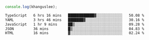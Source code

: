 ```js
console.log(khanguslee);
```

<!--START_SECTION:waka-->

```txt
TypeScript   6 hrs 16 mins   ████████████▓░░░░░░░░░░░░   50.08 %
YAML         3 hrs 46 mins   ███████▓░░░░░░░░░░░░░░░░░   30.16 %
JavaScript   1 hr 9 mins     ██▒░░░░░░░░░░░░░░░░░░░░░░   09.28 %
JSON         36 mins         █▒░░░░░░░░░░░░░░░░░░░░░░░   04.83 %
HTML         16 mins         ▓░░░░░░░░░░░░░░░░░░░░░░░░   02.24 %
```

<!--END_SECTION:waka-->

<!--
**khanguslee/khanguslee** is a ✨ _special_ ✨ repository because its `README.md` (this file) appears on your GitHub profile.

Here are some ideas to get you started:

- 🔭 I’m currently working on ...
- 🌱 I’m currently learning ...
- 👯 I’m looking to collaborate on ...
- 🤔 I’m looking for help with ...
- 💬 Ask me about ...
- 📫 How to reach me: ...
- 😄 Pronouns: ...
- ⚡ Fun fact: ...
-->
